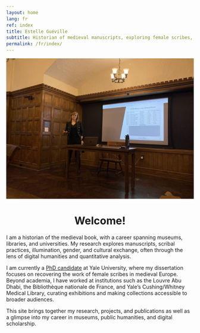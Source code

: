 ```yaml
---
layout: home
lang: fr
ref: index
title: Estelle Guéville
subtitle: Historian of medieval manuscripts, exploring female scribes, book culture, and digital humanities.
permalink: /fr/index/
---
```


<a href="/assets/img/medievallunch.jpg" data-lightbox="PBP" data-title="Paris Bible Project ©Serena Strecker">
  <img src="/assets/img/medievallunch.jpg" title="Paris Bible Project ©Serena Strecker">
</a>

<h1 style="text-align: center;">Welcome!</h1>

I am a historian of the medieval book, with a career spanning museums, libraries, and universities. My research explores manuscripts, scribal practices, illumination, gender, and cultural exchange, often through the lens of digital humanities and quantitative analysis.

I am currently a <a href="https://medieval.yale.edu/people/estelle-gu-ville">PhD candidate</a>  at Yale University, where my dissertation focuses on recovering the work of female scribes in medieval Europe. Beyond academia, I have worked at institutions such as the Louvre Abu Dhabi, the Bibliothèque nationale de France, and Yale’s Cushing/Whitney Medical Library, curating exhibitions and making collections accessible to broader audiences.

This site brings together my research, projects, and publications as well as a glimpse into my career in museums, public humanities, and digital scholarship.

<br>
